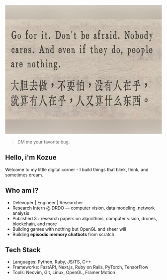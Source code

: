 <p align="center">
<!--     <img width="100%" height="10%" src="Whose%20dream%20is%20it_.jpg"> -->
    <img width="736px" height="414px" src="IMG_9839.jpeg">
</p>
  
>DM me your favorite bug.
  
## Hello, i'm Kozue

Welcome to my little digital corner - I build things that blink, think, and sometimes dream.

## Who am I?
- Delevoper | Engineer | Researcher
- Research Intern @ DRDO — computer vision, data modeling, network analysis
- Published 3+ research papers on algorithms, computer vision, drones, blockchain, and more
- Building games with nothing but OpenGL and sheer will
- Building **episodic memory chatbots** from scratch

## Tech Stack

- Languages:    Python, Ruby, JS/TS, C++
- Frameworks:   FastAPI, Next.js, Ruby on Rails, PyTorch, TensorFlow
- Tools:        Neovim, Git, Linux, OpenGL, Framer Motion
